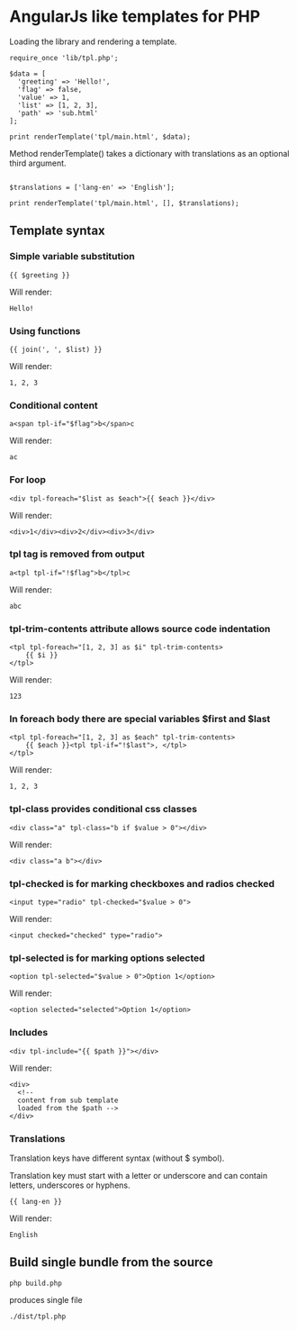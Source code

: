 # AngularJs like templates for PHP

Loading the library and rendering a template.

```
require_once 'lib/tpl.php';

$data = [
  'greeting' => 'Hello!',
  'flag' => false,  
  'value' => 1,  
  'list' => [1, 2, 3],
  'path' => 'sub.html'  
];

print renderTemplate('tpl/main.html', $data);
```

Method renderTemplate() takes a dictionary with translations as an optional third argument.

```

$translations = ['lang-en' => 'English'];

print renderTemplate('tpl/main.html', [], $translations);
```


## Template syntax

### Simple variable substitution

```
{{ $greeting }}
```

Will render:

```
Hello!
```

### Using functions

```
{{ join(', ', $list) }}
```

Will render:

```
1, 2, 3
```

### Conditional content

```
a<span tpl-if="$flag">b</span>c
```

Will render:

```
ac
```

### For loop

```
<div tpl-foreach="$list as $each">{{ $each }}</div>
```

Will render:

```
<div>1</div><div>2</div><div>3</div>
```

### tpl tag is removed from output

```
a<tpl tpl-if="!$flag">b</tpl>c
```

Will render:

```
abc
```

### tpl-trim-contents attribute allows source code indentation

```
<tpl tpl-foreach="[1, 2, 3] as $i" tpl-trim-contents>
    {{ $i }}
</tpl>
```

Will render:

```
123
```

### In foreach body there are special variables $first and $last 

```
<tpl tpl-foreach="[1, 2, 3] as $each" tpl-trim-contents>
    {{ $each }}<tpl tpl-if="!$last">, </tpl>
</tpl>
```

Will render:

```
1, 2, 3
```

### tpl-class provides conditional css classes

```
<div class="a" tpl-class="b if $value > 0"></div>
```

Will render:

```
<div class="a b"></div>
```

### tpl-checked is for marking checkboxes and radios checked

```
<input type="radio" tpl-checked="$value > 0">
```

Will render:

```
<input checked="checked" type="radio">
```

### tpl-selected is for marking options selected

```
<option tpl-selected="$value > 0">Option 1</option>
```

Will render:

```
<option selected="selected">Option 1</option>
```

### Includes

```
<div tpl-include="{{ $path }}"></div>
```

Will render:

```
<div>
  <!-- 
  content from sub template
  loaded from the $path -->
</div>
```

### Translations

Translation keys have different syntax (without $ symbol).

Translation key must start with a letter or underscore and can contain 
letters, underscores or hyphens.

```
{{ lang-en }}
```

Will render:

```
English
```

## Build single bundle from the source

```
php build.php
```

produces single file

```
./dist/tpl.php
```
